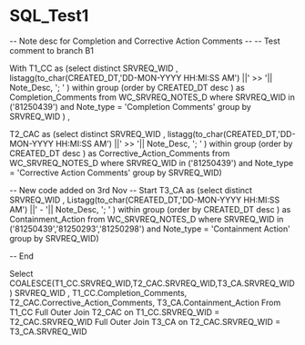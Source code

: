 # SQL_Test1

-- Note desc for Completion and Corrective Action Comments --
-- Test comment to branch B1 

With T1_CC as
(select distinct SRVREQ_WID ,  
listagg(to_char(CREATED_DT,'DD-MON-YYYY HH:MI:SS AM') ||' >> '|| Note_Desc, '; ' ) within group (order by CREATED_DT desc ) as Completion_Comments
from WC_SRVREQ_NOTES_D
where SRVREQ_WID  in ('81250439')
and Note_type = 'Completion Comments'
group by SRVREQ_WID
) ,

T2_CAC as
(select distinct SRVREQ_WID , 
listagg(to_char(CREATED_DT,'DD-MON-YYYY HH:MI:SS AM') ||' >> '|| Note_Desc, '; ' ) within group (order by CREATED_DT desc ) as Corrective_Action_Comments
from WC_SRVREQ_NOTES_D
where SRVREQ_WID  in ('81250439')
and Note_type = 'Corrective Action Comments'
group by SRVREQ_WID)

-- New code added on 3rd Nov
-- Start
T3_CA as
(select distinct SRVREQ_WID , 
Listagg(to_char(CREATED_DT,'DD-MON-YYYY HH:MI:SS AM') ||' - '|| Note_Desc, '; ' ) within group (order by CREATED_DT desc ) as Containment_Action
from WC_SRVREQ_NOTES_D
where SRVREQ_WID  in ('81250439','81250293','81250298')
and Note_type = 'Containment Action'
group by SRVREQ_WID)

-- End 

Select  
COALESCE(T1_CC.SRVREQ_WID,T2_CAC.SRVREQ_WID,T3_CA.SRVREQ_WID) SRVREQ_WID , 
T1_CC.Completion_Comments, 
T2_CAC.Corrective_Action_Comments, 
T3_CA.Containment_Action
From T1_CC 
Full Outer Join T2_CAC on T1_CC.SRVREQ_WID = T2_CAC.SRVREQ_WID
Full Outer Join T3_CA on T2_CAC.SRVREQ_WID = T3_CA.SRVREQ_WID
